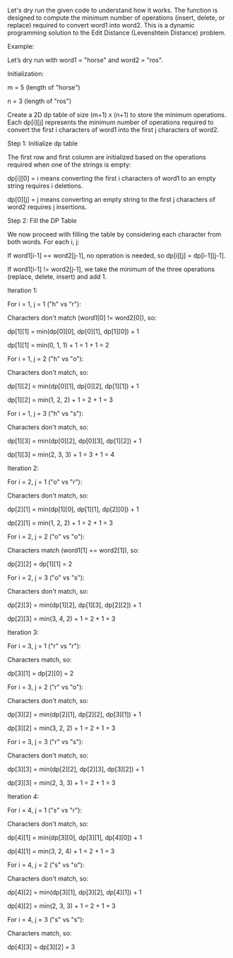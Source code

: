 Let's dry run the given code to understand how it works. The function is designed to compute the minimum number of operations (insert, delete, or replace) required to convert word1 into word2. This is a dynamic programming solution to the Edit Distance (Levenshtein Distance) problem.

Example:

Let’s dry run with word1 = "horse" and word2 = "ros".

Initialization:

m = 5 (length of "horse")

n = 3 (length of "ros")

Create a 2D dp table of size (m+1) x (n+1) to store the minimum operations. Each dp[i][j] represents the minimum number of operations required to convert the first i characters of word1 into the first j characters of word2.


Step 1: Initialize dp table

The first row and first column are initialized based on the operations required when one of the strings is empty:

dp[i][0] = i means converting the first i characters of word1 to an empty string requires i deletions.

dp[0][j] = j means converting an empty string to the first j characters of word2 requires j insertions.



Step 2: Fill the DP Table

We now proceed with filling the table by considering each character from both words. For each i, j:

If word1[i-1] == word2[j-1], no operation is needed, so dp[i][j] = dp[i-1][j-1].

If word1[i-1] != word2[j-1], we take the minimum of the three operations (replace, delete, insert) and add 1.


Iteration 1:

For i = 1, j = 1 ("h" vs "r"):

Characters don't match (word1[0] != word2[0]), so:

dp[1][1] = min(dp[0][0], dp[0][1], dp[1][0]) + 1

dp[1][1] = min(0, 1, 1) + 1 = 1 + 1 = 2



For i = 1, j = 2 ("h" vs "o"):

Characters don't match, so:

dp[1][2] = min(dp[0][1], dp[0][2], dp[1][1]) + 1

dp[1][2] = min(1, 2, 2) + 1 = 2 + 1 = 3



For i = 1, j = 3 ("h" vs "s"):

Characters don't match, so:

dp[1][3] = min(dp[0][2], dp[0][3], dp[1][2]) + 1

dp[1][3] = min(2, 3, 3) + 1 = 3 + 1 = 4



Iteration 2:

For i = 2, j = 1 ("o" vs "r"):

Characters don't match, so:

dp[2][1] = min(dp[1][0], dp[1][1], dp[2][0]) + 1

dp[2][1] = min(1, 2, 2) + 1 = 2 + 1 = 3



For i = 2, j = 2 ("o" vs "o"):

Characters match (word1[1] == word2[1]), so:

dp[2][2] = dp[1][1] = 2



For i = 2, j = 3 ("o" vs "s"):

Characters don't match, so:

dp[2][3] = min(dp[1][2], dp[1][3], dp[2][2]) + 1

dp[2][3] = min(3, 4, 2) + 1 = 2 + 1 = 3



Iteration 3:

For i = 3, j = 1 ("r" vs "r"):

Characters match, so:

dp[3][1] = dp[2][0] = 2



For i = 3, j = 2 ("r" vs "o"):

Characters don't match, so:

dp[3][2] = min(dp[2][1], dp[2][2], dp[3][1]) + 1

dp[3][2] = min(3, 2, 2) + 1 = 2 + 1 = 3



For i = 3, j = 3 ("r" vs "s"):

Characters don't match, so:

dp[3][3] = min(dp[2][2], dp[2][3], dp[3][2]) + 1

dp[3][3] = min(2, 3, 3) + 1 = 2 + 1 = 3



Iteration 4:

For i = 4, j = 1 ("s" vs "r"):

Characters don't match, so:

dp[4][1] = min(dp[3][0], dp[3][1], dp[4][0]) + 1

dp[4][1] = min(3, 2, 4) + 1 = 2 + 1 = 3



For i = 4, j = 2 ("s" vs "o"):

Characters don't match, so:

dp[4][2] = min(dp[3][1], dp[3][2], dp[4][1]) + 1

dp[4][2] = min(2, 3, 3) + 1 = 2 + 1 = 3



For i = 4, j = 3 ("s" vs "s"):

Characters match, so:

dp[4][3] = dp[3][2] = 3



